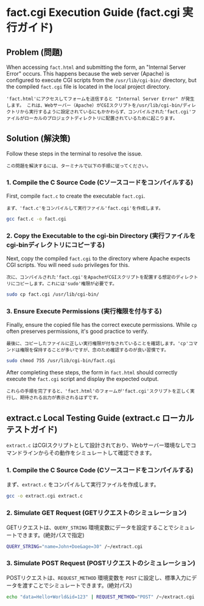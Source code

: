 # fact.cgi Execution Guide (fact.cgi 実行ガイド)

## Problem (問題)
When accessing `fact.html` and submitting the form, an "Internal Server Error" occurs. 
This happens because the web server (Apache) is configured to execute CGI scripts from the `/usr/lib/cgi-bin/` directory, but the compiled `fact.cgi` file is located in the local project directory.

`'fact.html'にアクセスしてフォームを送信すると "Internal Server Error" が発生します。
これは、Webサーバー（Apache）がCGIスクリプトを/usr/lib/cgi-bin/ディレクトリから実行するように設定されているにもかかわらず、コンパイルされた'fact.cgi'ファイルがローカルのプロジェクトディレクトリに配置されているために起こります。`

## Solution (解決策)
Follow these steps in the terminal to resolve the issue.

`この問題を解決するには、ターミナルで以下の手順に従ってください。`

### 1. Compile the C Source Code (Cソースコードをコンパイルする)
First, compile `fact.c` to create the executable `fact.cgi`.

`まず、'fact.c'をコンパイルして実行ファイル'fact.cgi'を作成します。`

```bash
gcc fact.c -o fact.cgi
```

### 2. Copy the Executable to the cgi-bin Directory (実行ファイルをcgi-binディレクトリにコピーする)
Next, copy the compiled `fact.cgi` to the directory where Apache expects CGI scripts. You will need `sudo` privileges for this.

`次に、コンパイルされた'fact.cgi'をApacheがCGIスクリプトを配置する想定のディレクトリにコピーします。これには'sudo'権限が必要です。`

```bash
sudo cp fact.cgi /usr/lib/cgi-bin/
```

### 3. Ensure Execute Permissions (実行権限を付与する)
Finally, ensure the copied file has the correct execute permissions. While `cp` often preserves permissions, it's good practice to verify.

`最後に、コピーしたファイルに正しい実行権限が付与されていることを確認します。'cp'コマンドは権限を保持することが多いですが、念のため確認するのが良い習慣です。`

```bash
sudo chmod 755 /usr/lib/cgi-bin/fact.cgi
```

After completing these steps, the form in `fact.html` should correctly execute the `fact.cgi` script and display the expected output.

`これらの手順を完了すると、'fact.html'のフォームが'fact.cgi'スクリプトを正しく実行し、期待される出力が表示されるはずです。`

## extract.c Local Testing Guide (extract.c ローカルテストガイド)

`extract.c` はCGIスクリプトとして設計されており、Webサーバー環境なしでコマンドラインからその動作をシミュレートして確認できます。

### 1. Compile the C Source Code (Cソースコードをコンパイルする)

まず、`extract.c` をコンパイルして実行ファイルを作成します。

```bash
gcc -o extract.cgi extract.c
```

### 2. Simulate GET Request (GETリクエストのシミュレーション)

GETリクエストは、`QUERY_STRING` 環境変数にデータを設定することでシミュレートできます。(絶対パスで指定)

```bash
QUERY_STRING="name=John+Doe&age=30" /~/extract.cgi
```

### 3. Simulate POST Request (POSTリクエストのシミュレーション)

POSTリクエストは、`REQUEST_METHOD` 環境変数を `POST` に設定し、標準入力にデータを渡すことでシミュレートできます。(絶対パス)

```bash
echo "data=Hello+World&id=123" | REQUEST_METHOD="POST" /~/extract.cgi
```